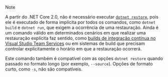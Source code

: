 > [!NOTE]
> A partir do .NET Core 2.0, não é necessário executar [`dotnet restore`](~/docs/core/tools/dotnet-restore.md), pois ele é executado de forma implícita por todos os comandos, como `dotnet build` e `dotnet run`, que exigem a ocorrência de uma restauração. Ainda é um comando válido em determinados cenários em que realizar uma restauração explícita faz sentido, como [builds de integração contínua no Visual Studio Team Services](/vsts/build-release/apps/aspnet/build-aspnet-core) ou em sistemas de build que precisam controlar explicitamente o horário em que a restauração ocorrerá.
>
> Este comando também é compatível com as opções `dotnet restore` quando passado no formato longo (por exemplo, `--source`). Opções de formato curto, como `-s`, não são compatíveis.